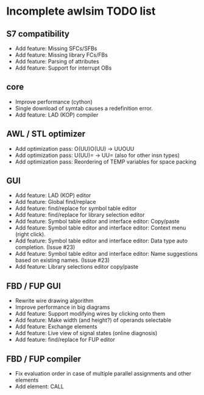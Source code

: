# Incomplete awlsim TODO list

## S7 compatibility

* Add feature: Missing SFCs/SFBs
* Add feature: Missing library FCs/FBs
* Add feature: Parsing of attributes
* Add feature: Support for interrupt OBs

## core

* Improve performance (cython)
* Single download of symtab causes a redefinition error.
* Add feature: LAD (KOP) compiler

## AWL / STL optimizer

* Add optimization pass: O(UU)O(UU) -> UUOUU
* Add optimization pass: U(UU)= -> UU=  (also for other insn types)
* Add optimization pass: Reordering of TEMP variables for space packing

## GUI

* Add feature: LAD (KOP) editor
* Add feature: Global find/replace
* Add feature: find/replace for symbol table editor
* Add feature: find/replace for library selection editor
* Add feature: Symbol table editor and interface editor: Copy/paste
* Add feature: Symbol table editor and interface editor: Context menu (right click).
* Add feature: Symbol table editor and interface editor: Data type auto completion. (Issue #23)
* Add feature: Symbol table editor and interface editor: Name suggestions based on existing names. (Issue #23)
* Add feature: Library selections editor copy/paste

## FBD / FUP GUI

* Rewrite wire drawing algorithm
* Improve performance in big diagrams
* Add feature: Support modifying wires by clicking onto them
* Add feature: Make width (and height?) of operands selectable
* Add feature: Exchange elements
* Add feature: Live view of signal states (online diagnosis)
* Add feature: find/replace for FUP editor

## FBD / FUP compiler

* Fix evaluation order in case of multiple parallel assignments and other elements
* Add element: CALL
